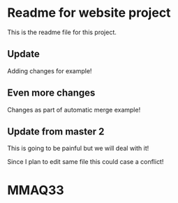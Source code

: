 # Readme for website project

This is the readme file for this project.

## Update

Adding changes for example!

## Even more changes

Changes as part of automatic merge example!

## Update from master 2

This is going to be painful but we will deal with it!

Since I plan to edit same file this could case a conflict!

# MMAQ33
